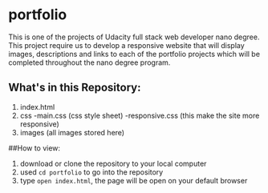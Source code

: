 # portfolio

This is one of the projects of Udacity full stack web developer nano degree. This project require us to develop a responsive 
website that will display images, descriptions and links to each of the portfolio projects which will be completed throughout
the nano degree program.

## What's in this Repository:
1. index.html
2. css
    -main.css (css style sheet)
    -responsive.css (this make the site more responsive)
3. images (all images stored here)

##How to view:
1. download or clone the repository to your local computer
2. used `cd portfolio` to go into the repository
3. type `open index.html`, the page will be open on your default browser
